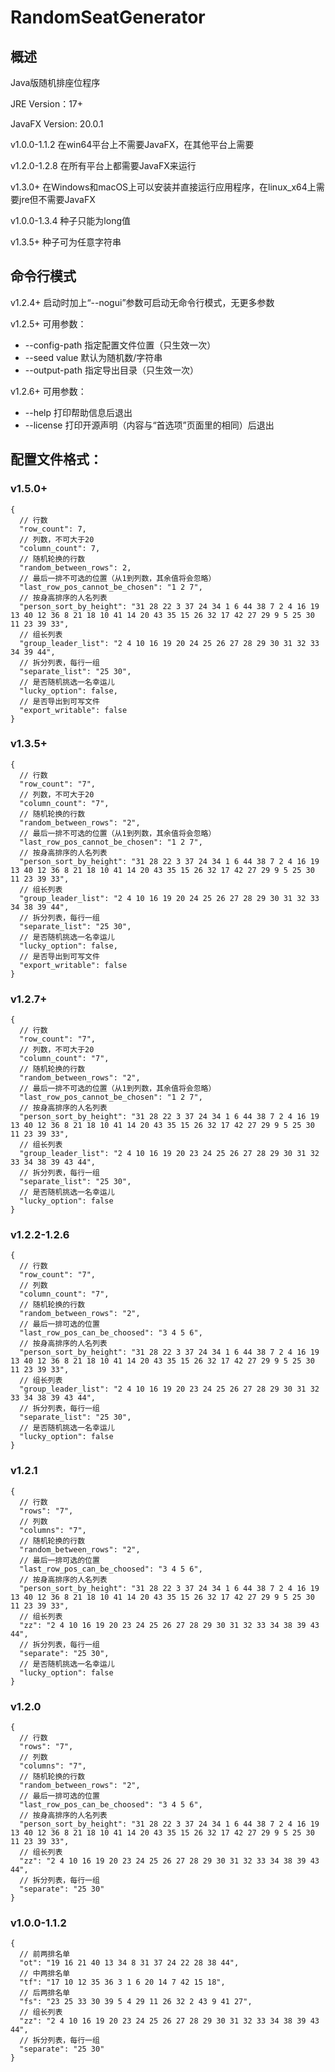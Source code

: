 # RandomSeatGenerator

## 概述

Java版随机排座位程序

JRE Version：17+

JavaFX Version: 20.0.1

v1.0.0-1.1.2 在win64平台上不需要JavaFX，在其他平台上需要

v1.2.0-1.2.8 在所有平台上都需要JavaFX来运行

v1.3.0+ 在Windows和macOS上可以安装并直接运行应用程序，在linux_x64上需要jre但不需要JavaFX

v1.0.0-1.3.4 种子只能为long值

v1.3.5+ 种子可为任意字符串

## 命令行模式

v1.2.4+ 启动时加上“--nogui”参数可启动无命令行模式，无更多参数

v1.2.5+ 可用参数：

- --config-path <path> 指定配置文件位置（只生效一次）
- --seed value 默认为随机数/字符串
- --output-path <path> 指定导出目录（只生效一次）

v1.2.6+ 可用参数：

- --help 打印帮助信息后退出
- --license 打印开源声明（内容与“首选项”页面里的相同）后退出

## 配置文件格式：

### v1.5.0+

```json5
{
  // 行数
  "row_count": 7,
  // 列数，不可大于20
  "column_count": 7,
  // 随机轮换的行数
  "random_between_rows": 2,
  // 最后一排不可选的位置（从1到列数，其余值将会忽略）
  "last_row_pos_cannot_be_chosen": "1 2 7",
  // 按身高排序的人名列表
  "person_sort_by_height": "31 28 22 3 37 24 34 1 6 44 38 7 2 4 16 19 13 40 12 36 8 21 18 10 41 14 20 43 35 15 26 32 17 42 27 29 9 5 25 30 11 23 39 33",
  // 组长列表
  "group_leader_list": "2 4 10 16 19 20 24 25 26 27 28 29 30 31 32 33 34 39 44",
  // 拆分列表，每行一组
  "separate_list": "25 30",
  // 是否随机挑选一名幸运儿
  "lucky_option": false,
  // 是否导出到可写文件
  "export_writable": false
}
```

### v1.3.5+

```json5
{
  // 行数
  "row_count": "7",
  // 列数，不可大于20
  "column_count": "7",
  // 随机轮换的行数
  "random_between_rows": "2",
  // 最后一排不可选的位置（从1到列数，其余值将会忽略）
  "last_row_pos_cannot_be_chosen": "1 2 7",
  // 按身高排序的人名列表
  "person_sort_by_height": "31 28 22 3 37 24 34 1 6 44 38 7 2 4 16 19 13 40 12 36 8 21 18 10 41 14 20 43 35 15 26 32 17 42 27 29 9 5 25 30 11 23 39 33",
  // 组长列表
  "group_leader_list": "2 4 10 16 19 20 24 25 26 27 28 29 30 31 32 33 34 38 39 44",
  // 拆分列表，每行一组
  "separate_list": "25 30",
  // 是否随机挑选一名幸运儿
  "lucky_option": false,
  // 是否导出到可写文件
  "export_writable": false
}
```

### v1.2.7+

```json5
{
  // 行数
  "row_count": "7",
  // 列数，不可大于20
  "column_count": "7",
  // 随机轮换的行数
  "random_between_rows": "2",
  // 最后一排不可选的位置（从1到列数，其余值将会忽略）
  "last_row_pos_cannot_be_chosen": "1 2 7",
  // 按身高排序的人名列表
  "person_sort_by_height": "31 28 22 3 37 24 34 1 6 44 38 7 2 4 16 19 13 40 12 36 8 21 18 10 41 14 20 43 35 15 26 32 17 42 27 29 9 5 25 30 11 23 39 33",
  // 组长列表
  "group_leader_list": "2 4 10 16 19 20 23 24 25 26 27 28 29 30 31 32 33 34 38 39 43 44",
  // 拆分列表，每行一组
  "separate_list": "25 30",
  // 是否随机挑选一名幸运儿
  "lucky_option": false
}
```

### v1.2.2-1.2.6

```json5
{
  // 行数
  "row_count": "7",
  // 列数
  "column_count": "7",
  // 随机轮换的行数
  "random_between_rows": "2",
  // 最后一排可选的位置
  "last_row_pos_can_be_choosed": "3 4 5 6",
  // 按身高排序的人名列表
  "person_sort_by_height": "31 28 22 3 37 24 34 1 6 44 38 7 2 4 16 19 13 40 12 36 8 21 18 10 41 14 20 43 35 15 26 32 17 42 27 29 9 5 25 30 11 23 39 33",
  // 组长列表
  "group_leader_list": "2 4 10 16 19 20 23 24 25 26 27 28 29 30 31 32 33 34 38 39 43 44",
  // 拆分列表，每行一组
  "separate_list": "25 30",
  // 是否随机挑选一名幸运儿
  "lucky_option": false
}
```

### v1.2.1

```json5
{
  // 行数
  "rows": "7",
  // 列数
  "columns": "7",
  // 随机轮换的行数
  "random_between_rows": "2",
  // 最后一排可选的位置
  "last_row_pos_can_be_choosed": "3 4 5 6",
  // 按身高排序的人名列表
  "person_sort_by_height": "31 28 22 3 37 24 34 1 6 44 38 7 2 4 16 19 13 40 12 36 8 21 18 10 41 14 20 43 35 15 26 32 17 42 27 29 9 5 25 30 11 23 39 33",
  // 组长列表
  "zz": "2 4 10 16 19 20 23 24 25 26 27 28 29 30 31 32 33 34 38 39 43 44",
  // 拆分列表，每行一组
  "separate": "25 30",
  // 是否随机挑选一名幸运儿
  "lucky_option": false
}
```

### v1.2.0

```json5
{
  // 行数
  "rows": "7",
  // 列数
  "columns": "7",
  // 随机轮换的行数
  "random_between_rows": "2",
  // 最后一排可选的位置
  "last_row_pos_can_be_choosed": "3 4 5 6",
  // 按身高排序的人名列表
  "person_sort_by_height": "31 28 22 3 37 24 34 1 6 44 38 7 2 4 16 19 13 40 12 36 8 21 18 10 41 14 20 43 35 15 26 32 17 42 27 29 9 5 25 30 11 23 39 33",
  // 组长列表
  "zz": "2 4 10 16 19 20 23 24 25 26 27 28 29 30 31 32 33 34 38 39 43 44",
  // 拆分列表，每行一组
  "separate": "25 30"
}
```

### v1.0.0-1.1.2

```json5
{
  // 前两排名单
  "ot": "19 16 21 40 13 34 8 31 37 24 22 28 38 44",
  // 中两排名单
  "tf": "17 10 12 35 36 3 1 6 20 14 7 42 15 18",
  // 后两排名单
  "fs": "23 25 33 30 39 5 4 29 11 26 32 2 43 9 41 27",
  // 组长列表
  "zz": "2 4 10 16 19 20 23 24 25 26 27 28 29 30 31 32 33 34 38 39 43 44",
  // 拆分列表，每行一组
  "separate": "25 30"
}
```
